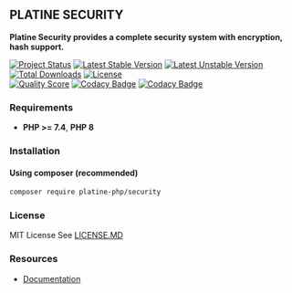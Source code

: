 ## PLATINE SECURITY
**Platine Security provides a complete security system with encryption, hash support.**

[![Project Status](http://opensource.box.com/badges/active.svg)](http://opensource.box.com/badges)
[![Latest Stable Version](https://poser.pugx.org/platine-php/security/v)](https://packagist.org/packages/platine-php/security)
[![Latest Unstable Version](https://poser.pugx.org/platine-php/security/v/unstable)](https://packagist.org/packages/platine-php/security)
[![Total Downloads](https://poser.pugx.org/platine-php/security/downloads)](https://packagist.org/packages/platine-php/security)
[![License](https://poser.pugx.org/platine-php/security/license)](https://packagist.org/packages/platine-php/security)  
[![Quality Score](https://img.shields.io/scrutinizer/g/platine-php/security.svg?style=flat-square)](https://scrutinizer-ci.com/g/platine-php/security)
[![Codacy Badge](https://app.codacy.com/project/badge/Grade/0d6b5bcd398d4a6f964b046fe3206227)](https://app.codacy.com/gh/platine-php/security/dashboard?utm_source=gh&utm_medium=referral&utm_content=&utm_campaign=Badge_grade)
[![Codacy Badge](https://app.codacy.com/project/badge/Coverage/0d6b5bcd398d4a6f964b046fe3206227)](https://app.codacy.com/gh/platine-php/security/dashboard?utm_source=gh&utm_medium=referral&utm_content=&utm_campaign=Badge_coverage)

### Requirements 
- **PHP >= 7.4**, **PHP 8** 

### Installation
#### Using composer (recommended)
```bash
composer require platine-php/security
```

### License
MIT License See [LICENSE.MD](LICENSE.MD)

### Resources
- [Documentation](https://docs.platine-php.com/packages/security)